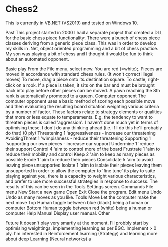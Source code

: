 # Chess2
This is currently in VB.NET (VS2019) and tested on Windows 10.

Past
This project started in 2000 I had a separate project that created a DLL for the basic chess piece functionality. There were a bunch of chess piece classes deriving from a generic piece class. This was in order to develop my skills in .Net, object oriented programming and a bit of chess practice. My son was playing a bit of chess and I thought it would be fun to think about an automated opponent. 

Basic play
From the File menu, select new. You are red (=white);. 
Pieces are moved in accordance with standard chess rules. (It won't correct illegal moves)
To move, drag a piece onto its destination square. To castle, right-click on a rook.
If a piece is taken, it sits on the bar and must be brought back into play before other pieces can be moved.
A pawn reaching the 8th rank is automatically promoted to a queen.
Computer opponent
The computer opponent uses a basic method of scoring each possible move and then evaluating the resulting board situation weighting various criteria by a number of factor. These factors relate to strategy elements or qualities that more or less equate to temperaments. E.g. the tendency to want to threaten pieces is called 'aggression'. I haven't done much yet in terms of optimising these. I don't do any thinking ahead (i.e. if I do this he'll probably do that) (0 ply) 
Threatening 1 'aggressiveness - increase our threatening 
AvoidingThreat 1 'wimpishness - reduce their threatening 
Supporting 1 'supporting our own pieces - increase our support
Undermine 1 'reduce their support 
Control 4 'aim to control more of the board 
Frustrate 1 'aim to reduce their mobility and control 
Keep 2 'aim to keep as many pieces as possible 
Erode 1 'aim to reduce their pieces 
Consolidate 5 'aim to avoid leaving piece unsupported 
Isolate 1 'aim to isolate their pieces leaving them unsupported 
In order to allow the computer to 'fine tune' its play to suite playing against you, there is a capacity to weight various characteristics, and prefer to use more successful strategies in response to success. The results of this can be seen in the Tools Settings screen. 
Commands
File menu
New
Start a new game
Open
Exit
Close the program.
Edit menu
Undo
Undo as many moves as you like.
Tools
Move
Let the computer make the next move
Top Human
toggle between blue (black) being a human or computer
Bottom Human
toggle between red (white) being a human or computer
Help
Manual
Display user manual.
Other

Future
It doesn't play very smartly at the moment. I'll probbly start by optimising weightings, implementing learning as per BGC. Implement > 0 ply. I'm interested in Reinforcement learning (Strategy) and learning more about deep Learning (Neural networks) a
